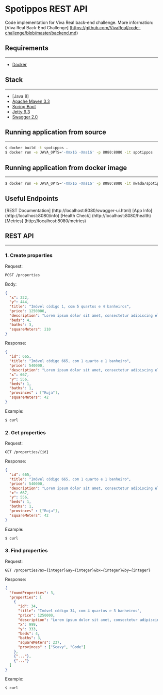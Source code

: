 # Spotippos REST API

Code implementation for Viva Real back-end challenge.
More information: [Viva Real Back-End Challenge] (https://github.com/VivaReal/code-challenge/blob/master/backend.md)

## Requirements
------------
* [Docker](https://www.docker.com)

## Stack
------------
* [Java 8]
* [Apache Maven 3.3](http://maven.apache.org/)
* [Spring Boot](http://projects.spring.io/spring-boot/)
* [Jetty 9.3](http://www.eclipse.org/jetty/)
* [Swagger 2.0](http://swagger.io/)


## Running application from source
-----------------------------
```sh
$ docker build -t spotippos .
$ docker run -e JAVA_OPTS='-Xmx1G -Xms1G' -p 8080:8080 -it spotippos
```

## Running application from docker image
-----------------------------
```sh
$ docker run -e JAVA_OPTS='-Xmx1G -Xms1G' -p 8080:8080 -it mwada/spotippos
```

## Useful Endpoints
[REST Documentation] (http://localhost:8080/swagger-ui.html)
[App Info] (http://localhost:8080/info)
[Health Check] (http://localhost:8080/health)
[Metrics] (http://localhost:8080/metrics)


## REST API
-----------------------------
### 1. Create properties
Request:
```
POST /properties
```

Body:
```json
{
  "x": 222,
  "y": 444,
  "title": "Imóvel código 1, com 5 quartos e 4 banheiros",
  "price": 1250000,
  "description": "Lorem ipsum dolor sit amet, consectetur adipiscing elit.",
  "beds": 4,
  "baths": 3,
  "squareMeters": 210
}
```
Response:
```json
{
  "id": 665,
  "title": "Imóvel código 665, com 1 quarto e 1 banheiro",
  "price": 540000,
  "description": "Lorem ipsum dolor sit amet, consectetur adipiscing elit.",
  "x": 667,
  "y": 556,
  "beds": 1,
  "baths": 1,
  "provinces" : ["Ruja"],
  "squareMeters": 42
}
```

Example:
```sh
$ curl
```

### 2. Get properties
Request:
```
GET /properties/{id}
```

Response:
```json
{
  "id": 665,
  "title": "Imóvel código 665, com 1 quarto e 1 banheiro",
  "price": 540000,
  "description": "Lorem ipsum dolor sit amet, consectetur adipiscing elit.",
  "x": 667,
  "y": 556,
  "beds": 1,
  "baths": 1,
  "provinces" : ["Ruja"],
  "squareMeters": 42
}
```

Example:
```sh
$ curl
```

### 3. Find properties
Request:
```
GET /properties?ax={integer}&ay={integer}&bx={integer}&by={integer}
```

Response:
```json
{
  "foundProperties": 3,
  "properties": [
    {
      "id": 34,
      "title": "Imóvel código 34, com 4 quartos e 3 banheiros",
      "price": 1250000,
      "description": "Lorem ipsum dolor sit amet, consectetur adipiscing elit.",
      "x": 999,
      "y": 333,
      "beds": 4,
      "baths": 3,
      "squareMeters": 237,
      "provinces" : ["Scavy", "Gode"]
    },
    {"..."},
    {"..."}
  ]
}
```

Example:
```sh
$ curl
```
